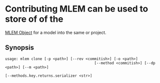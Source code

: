 # Contributing MLEM can be used to store of of the

[MLEM Object](/doc/user-guide/basic-concepts) for a model into the same or
project.

## Synopsis

```usage
usage: mlem clone [-p <path>] [--rev <commitish>] [-o <path>]
                                         [--method <commitish>] [--dp <path>] [--m <path>]
                                                                                                  [--methods.key.returns.serializer <str>]

```
